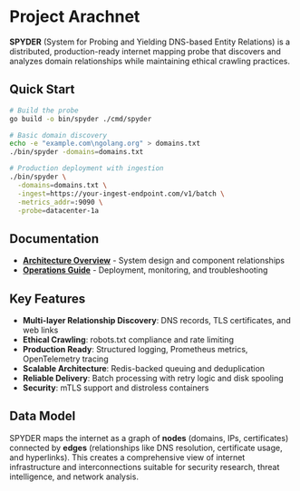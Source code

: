 # Project Arachnet

**SPYDER** (System for Probing and Yielding DNS-based Entity Relations) is a distributed, production-ready internet mapping probe that discovers and analyzes domain relationships while maintaining ethical crawling practices.

## Quick Start

```bash
# Build the probe
go build -o bin/spyder ./cmd/spyder

# Basic domain discovery
echo -e "example.com\ngolang.org" > domains.txt
./bin/spyder -domains=domains.txt

# Production deployment with ingestion
./bin/spyder \
  -domains=domains.txt \
  -ingest=https://your-ingest-endpoint.com/v1/batch \
  -metrics_addr=:9090 \
  -probe=datacenter-1a
```

## Documentation

- **[Architecture Overview](architecture/spyder.md)** - System design and component relationships
- **[Operations Guide](guide/ops.md)** - Deployment, monitoring, and troubleshooting

## Key Features

- **Multi-layer Relationship Discovery**: DNS records, TLS certificates, and web links
- **Ethical Crawling**: robots.txt compliance and rate limiting
- **Production Ready**: Structured logging, Prometheus metrics, OpenTelemetry tracing
- **Scalable Architecture**: Redis-backed queuing and deduplication
- **Reliable Delivery**: Batch processing with retry logic and disk spooling
- **Security**: mTLS support and distroless containers

## Data Model

SPYDER maps the internet as a graph of **nodes** (domains, IPs, certificates) connected by **edges** (relationships like DNS resolution, certificate usage, and hyperlinks). This creates a comprehensive view of internet infrastructure and interconnections suitable for security research, threat intelligence, and network analysis.